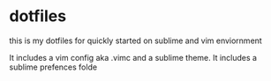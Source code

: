 # dotfiles
this is my dotfiles for quickly started on sublime and vim enviornment

It includes a vim config aka .vimc and a sublime theme.
It includes a sublime prefences folde
